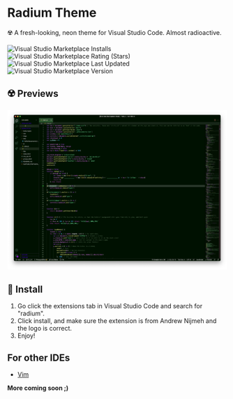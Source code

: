 # Radium Theme 
☢️ A fresh-looking, neon theme for Visual Studio Code. Almost radioactive.


![Visual Studio Marketplace Installs](https://img.shields.io/visual-studio-marketplace/i/AndrewNijmeh.radium)
![Visual Studio Marketplace Rating (Stars)](https://img.shields.io/visual-studio-marketplace/r/AndrewNijmeh.radium)
![Visual Studio Marketplace Last Updated](https://img.shields.io/visual-studio-marketplace/last-updated/AndrewNijmeh.radium)
![Visual Studio Marketplace Version](https://img.shields.io/visual-studio-marketplace/v/AndrewNijmeh.radium)


## ☢️ Previews
![example](./assets/example.png)

## 🚀 Install
1. Go click the extensions tab in Visual Studio Code and search for "radium".
2. Click install, and make sure the extension is from Andrew Nijmeh and the logo is correct.
3. Enjoy!

## For other IDEs

- [Vim](https://github.com/radium-theme/vim)

**More coming soon ;)**
